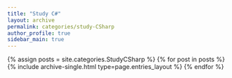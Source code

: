 ```yaml
---
title: "Study C#"
layout: archive
permalink: categories/study-CSharp
author_profile: true
sidebar_main: true
---
```


{% assign posts = site.categories.StudyCSharp %}
{% for post in posts %} {% include archive-single.html type=page.entries_layout %} {% endfor %}